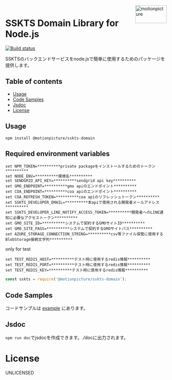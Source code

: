 <img src="https://motionpicture.jp/images/common/logo_01.svg" alt="motionpicture" title="motionpicture" align="right" height="56" width="98"/>

# SSKTS Domain Library for Node.js

[![Build status](https://circleci.com/gh/motionpicture/sskts-domain.png?style=shield&circletoken=26025d5a2df8ffd61173c72bbc1257fc6a2ad66d)](https://circleci.com/gh/motionpicture/sskts-domain)

SSKTSのバックエンドサービスをnode.jsで簡単に使用するためのパッケージを提供します。


## Table of contents

* [Usage](#usage)
* [Code Samples](#code-samples)
* [Jsdoc](#jsdoc)
* [License](#license)


## Usage

``` shell
npm install @motionpicture/sskts-domain
```

## Required environment variables
``` shell
set NPM_TOKEN=**********private packageをインストールするためのトークン**********
set NODE_ENV=**********環境名**********
set SENDGRID_API_KEY=**********sendgrid api key**********
set GMO_ENDPOINT=**********gmo apiのエンドポイント**********
set COA_ENDPOINT=**********coa apiのエンドポイント**********
set COA_REFRESH_TOKEN=**********coa apiのリフレッシュトークン**********
set SSKTS_DEVELOPER_EMAIL=**********本apiで使用される開発者メールアドレス**********
set SSKTS_DEVELOPER_LINE_NOTIFY_ACCESS_TOKEN=**********開発者へのLINE通知に必要なアクセストークン**********
set GMO_SITE_ID=**********システムで契約するGMOサイトID**********
set GMO_SITE_PASS=**********システムで契約するGMOサイトパス**********
set AZURE_STORAGE_CONNECTION_STRING=**********csv等ファイル保管に使用するBlobStorage接続文字列**********
```

only for test  
``` shell
set TEST_REDIS_HOST=**********テスト時に使用するredis情報**********
set TEST_REDIS_PORT=**********テスト時に使用するredis情報**********
set TEST_REDIS_KEY=**********テスト時に使用するredis情報**********
```

``` js
const sskts = require('@motionpicture/sskts-domain');
```

## Code Samples

コードサンプルは [example](https://github.com/motionpicture/sskts-domain/tree/master/example) にあります。

## Jsdoc

`npm run doc`でjsdocを作成できます。./docに出力されます。

# License

UNLICENSED

